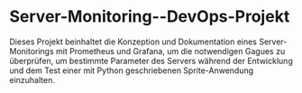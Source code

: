 # Server-Monitoring--DevOps-Projekt

Dieses Projekt beinhaltet die Konzeption und Dokumentation eines Server-Monitorings mit Prometheus und Grafana, um die notwendigen Gagues zu überprüfen, um bestimmte Parameter des Servers während der Entwicklung und dem Test einer mit Python geschriebenen Sprite-Anwendung einzuhalten.

